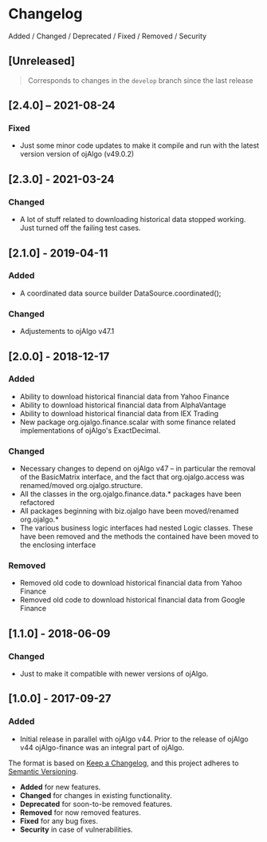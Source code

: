 # Changelog

Added / Changed / Deprecated / Fixed / Removed / Security

## [Unreleased]

> Corresponds to changes in the `develop` branch since the last release

## [2.4.0] – 2021-08-24

### Fixed

- Just some minor code updates to make it compile and run with the latest version version of ojAlgo (v49.0.2)

## [2.3.0] - 2021-03-24

### Changed

- A lot of stuff related to downloading historical data stopped working. Just turned off the failing test cases.

## [2.1.0] - 2019-04-11

### Added

* A coordinated data source builder DataSource.coordinated();

### Changed

* Adjustements to ojAlgo v47.1

## [2.0.0] - 2018-12-17

### Added

* Ability to download historical financial data from Yahoo Finance
* Ability to download historical financial data from AlphaVantage
* Ability to download historical financial data from IEX Trading
* New package org.ojalgo.finance.scalar with some finance related implementations of ojAlgo's ExactDecimal.

### Changed

* Necessary changes to depend on ojAlgo v47 – in particular the removal of the BasicMatrix interface, and the fact that org.ojalgo.access was renamed/moved org.ojalgo.structure.
* All the classes in the org.ojalgo.finance.data.* packages have been refactored
* All packages beginning with biz.ojalgo have been moved/renamed org.ojalgo.*
* The various business logic interfaces had nested Logic classes. These have been removed and the methods the contained have been moved to the enclosing interface

### Removed

* Removed old code to download historical financial data from Yahoo Finance
* Removed old code to download historical financial data from Google Finance

## [1.1.0] - 2018-06-09

### Changed

* Just to make it compatible with newer versions of ojAlgo.

## [1.0.0] - 2017-09-27

### Added

* Initial release in parallel with ojAlgo v44. Prior to the release of ojAlgo v44 ojAlgo-finance was an integral part of ojAlgo.

The format is based on [Keep a Changelog](https://keepachangelog.com/en/1.0.0/),
and this project adheres to [Semantic Versioning](https://semver.org/spec/v2.0.0.html).

* **Added** for new features.
* **Changed** for changes in existing functionality.
* **Deprecated** for soon-to-be removed features.
* **Removed** for now removed features.
* **Fixed** for any bug fixes.
* **Security** in case of vulnerabilities.

